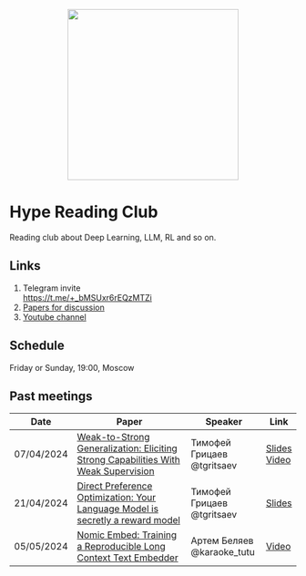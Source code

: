 <p align="center">
<img src="https://i.ibb.co/6RcHQN9/paper-club-logo.jpg" height="300" />
</p>

# Hype Reading Club
Reading club about Deep Learning, LLM, RL and so on.

## Links
1. Telegram invite <br> https://t.me/+_bMSUxr6rEQzMTZi
2. [Papers for discussion](https://docs.google.com/spreadsheets/d/1I7pde9HimxwW5-0te72CDccCd4TW5taV7FyCLFACdVY/edit?usp=sharing)
3. [Youtube channel](https://www.youtube.com/@hype_reading_club)

## Schedule
Friday or Sunday, 19:00, Moscow

## Past meetings
Date | Paper | Speaker | Link |
| --- | --- | --- | --- |
| 07/04/2024 | [Weak-to-Strong Generalization: Eliciting Strong Capabilities With Weak Supervision](https://arxiv.org/abs/2312.09390) | Тимофей Грицаев <br>@tgritsaev | [Slides](https://disk.yandex.ru/i/WznSbpPXWG0FfA) <br> [Video](https://www.youtube.com/watch?v=fYS7QGBfozg&ab_channel=HypeReadingClub) |
| 21/04/2024 | [Direct Preference Optimization: Your Language Model is secretly a reward model](https://arxiv.org/pdf/2305.18290.pdf) | Тимофей Грицаев <br>@tgritsaev | [Slides](https://disk.yandex.ru/i/6HCPa14yuXmNFQ) |
| 05/05/2024 | [Nomic Embed: Training a Reproducible Long Context Text Embedder](https://arxiv.org/abs/2402.01613) | Артем Беляев <br>@karaoke_tutu | [Video](https://youtu.be/JaWAXQKLkwY) |
